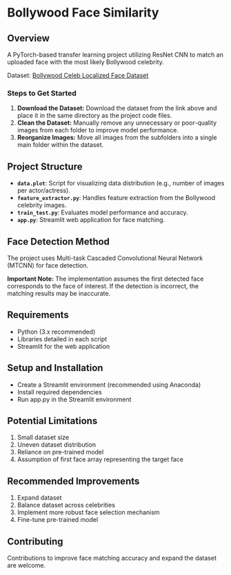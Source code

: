 # Bollywood Face Similarity

## Overview

A PyTorch-based transfer learning project utilizing ResNet CNN to match an uploaded face with the most likely Bollywood celebrity.

Dataset: [Bollywood Celeb Localized Face Dataset](https://www.kaggle.com/datasets/sushilyadav1998/bollywood-celeb-localized-face-dataset)

### Steps to Get Started
1. **Download the Dataset:** Download the dataset from the link above and place it in the same directory as the project code files.
2. **Clean the Dataset:** Manually remove any unnecessary or poor-quality images from each folder to improve model performance.
3. **Reorganize Images:** Move all images from the subfolders into a single main folder within the dataset.


## Project Structure

- **`data.plot`**: Script for visualizing data distribution (e.g., number of images per actor/actress).
- **`feature_extractor.py`**: Handles feature extraction from the Bollywood celebrity images.
- **`train_test.py`**: Evaluates model performance and accuracy.
- **`app.py`**: Streamlit web application for face matching.


## Face Detection Method

The project uses Multi-task Cascaded Convolutional Neural Network (MTCNN) for face detection. 

**Important Note:** The implementation assumes the first detected face corresponds to the face of interest. If the detection is incorrect, the matching results may be inaccurate.


## Requirements

- Python (3.x recommended)
- Libraries detailed in each script
- Streamlit for the web application

## Setup and Installation

- Create a Streamlit environment (recommended using Anaconda)
- Install required dependencies
- Run app.py in the Streamlit environment

## Potential Limitations

1. Small dataset size
2. Uneven dataset distribution
3. Reliance on pre-trained model
4. Assumption of first face array representing the target face

## Recommended Improvements

1. Expand dataset
2. Balance dataset across celebrities
3. Implement more robust face selection mechanism
4. Fine-tune pre-trained model

## Contributing

Contributions to improve face matching accuracy and expand the dataset are welcome.
